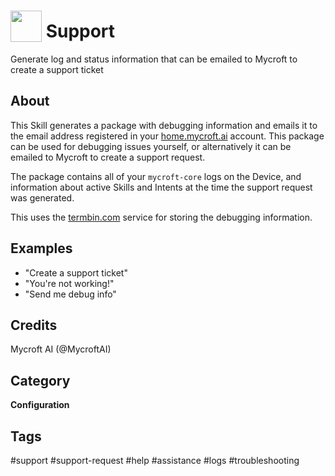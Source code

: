 # <img src='https://rawgithub.com/FortAwesome/Font-Awesome/master/advanced-options/raw-svg/solid/life-ring.svg ' card_color='#22a7f0' width='50' height='50' style='vertical-align:bottom'/> Support
Generate log and status information that can be emailed to Mycroft to create a support ticket

## About 
This Skill generates a package with debugging information and emails it to the email address registered in your [home.mycroft.ai](https://home.mycroft.ai) account. This package can be used for debugging issues yourself, or alternatively it can be emailed to Mycroft to create a support request. 

The package contains all of your `mycroft-core` logs on the Device, and information about active Skills and Intents at the time the support request was generated. 

This uses the [termbin.com](http://termbin.com/) service for storing the debugging information.

## Examples 
* "Create a support ticket"
* "You're not working!"
* "Send me debug info"

## Credits 
Mycroft AI (@MycroftAI)

## Category
**Configuration**

## Tags
#support
#support-request
#help
#assistance
#logs
#troubleshooting
